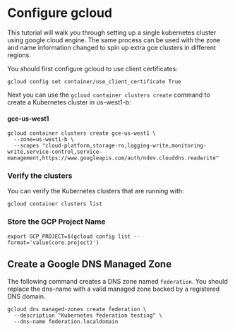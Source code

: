 # Configure gcloud 

This tutorial will walk you through setting up a single kubernetes cluster using google cloud engine.
The same process can be used with the zone and name information changed to spin up extra gce clusters in different regions.

You should first configure gcloud to use client certificates:

```gcloud config set container/use_client_certificate True```

Next you can use the `gcloud container clusters create` command to create a Kubernetes cluster in us-west1-b:

#### gce-us-west1

```
gcloud container clusters create gce-us-west1 \
  --zone=us-west1-b \
  --scopes "cloud-platform,storage-ro,logging-write,monitoring-write,service-control,service-management,https://www.googleapis.com/auth/ndev.clouddns.readwrite"
```

### Verify the clusters

You can verify the Kubernetes clusters that are running with:

```
gcloud container clusters list
```

### Store the GCP Project Name

```
export GCP_PROJECT=$(gcloud config list --format='value(core.project)')
```

## Create a Google DNS Managed Zone

The following command creates a DNS zone named `federation`. You should replace the dns-name with a valid managed zone backed by a registered DNS domain.

```
gcloud dns managed-zones create federation \
  --description "Kubernetes federation testing" \
  --dns-name federation.localdomain
```
